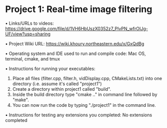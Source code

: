 # Project 1: Real-time image filtering

• Links/URLs to videos: https://drive.google.com/file/d/1VH6HbUszX0352z7_PlvPN_wfrOIJg-UF/view?usp=sharing 

• Project Wiki URL: https://wiki.khoury.northeastern.edu/x/GxQdBg

• Operating system and IDE used to run and compile code: Mac OS, terminal, cmake, and tmux

• Instructions for running your executables: <br /> 
1. Place all files (filter.cpp, filter.h, vidDisplay.cpp, CMakeLists.txt)  into one directory (i.e. assume it's called "project1") <br />
2. Create a directory within project1 called "build". <br />
3. Inside the build directory type "cmake .." in command line followed by "make". <br />
4. You can now run the code by typing "./project1" in the command line.

• Instructions for testing any extensions you completed: No extensions completed

